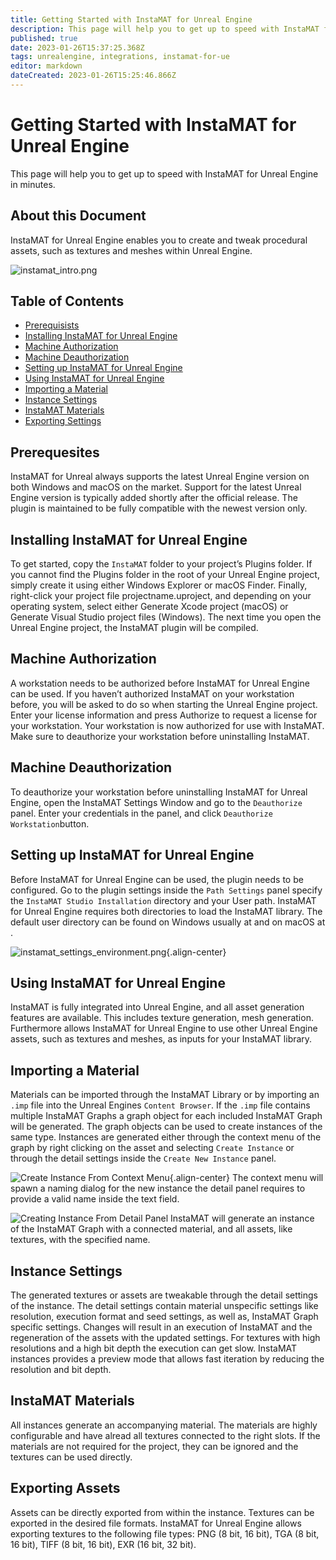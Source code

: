 ```yaml
---
title: Getting Started with InstaMAT for Unreal Engine
description: This page will help you to get up to speed with InstaMAT for Unreal Engine in minutes.
published: true
date: 2023-01-26T15:37:25.368Z
tags: unrealengine, integrations, instamat-for-ue
editor: markdown
dateCreated: 2023-01-26T15:25:46.866Z
---
```


# Getting Started with InstaMAT for Unreal Engine

This page will help you to get up to speed with InstaMAT for Unreal Engine in minutes.

## About this Document

InstaMAT for Unreal Engine enables you to create and tweak procedural assets, such as textures and meshes within Unreal Engine.

![instamat_intro.png](/instamat_integrations/instamat_intro.png)

## Table of Contents

- [Prerequisists](#prerequesites)
- [Installing InstaMAT for Unreal Engine](#installing-instamat-for-unreal-engine)
- [Machine Authorization](#machine-authorization)
- [Machine Deauthorization](#machine-deauthorization)
- [Setting up InstaMAT for Unreal Engine](#setting-up-instamat-for-unreal-engine)
- [Using InstaMAT for Unreal Engine](#using-instamat-for-unreal-engine)
- [Importing a Material](#importing-a-material)
- [Instance Settings](#instance-settings)
- [InstaMAT Materials](#instamat-materials)
- [Exporting Settings](#exporting-settings)

<a name="prerequesites"></a>
## Prerequesites

InstaMAT for Unreal always supports the latest Unreal Engine version on both Windows and macOS on the market. Support for the latest Unreal Engine version is typically added shortly after the official release. The plugin is maintained to be fully compatible with the newest version only.

<a name="installing-instamat-for-unreal-engine"></a>
## Installing InstaMAT for Unreal Engine

To get started, copy the `InstaMAT` folder to your project’s Plugins folder.
If you cannot find the Plugins folder in the root of your Unreal Engine project, simply create it using either Windows Explorer or macOS Finder.
Finally, right-click your project file projectname.uproject, and depending on your operating system, select either Generate Xcode project (macOS) or Generate Visual Studio project files (Windows).
The next time you open the Unreal Engine project, the InstaMAT plugin will be compiled.

<a name="machine-authorization"></a>
## Machine Authorization

A workstation needs to be authorized before InstaMAT for Unreal Engine can be used. If you haven’t authorized InstaMAT on your workstation before, you will be asked to do so when starting the Unreal Engine project. Enter your license information and press Authorize to request a license for your workstation. Your workstation is now authorized for use with InstaMAT. Make sure to deauthorize your workstation before uninstalling InstaMAT.

<a name="machine-deauthorization"></a>
## Machine Deauthorization

To deauthorize your workstation before uninstalling InstaMAT for Unreal Engine, open the InstaMAT Settings Window and go to the `Deauthorize` panel. Enter your credentials in the panel, and click `Deauthorize Workstation`button.

<a name="setting-up-instamat-for-unreal-engine"></a>
## Setting up InstaMAT for Unreal Engine

Before InstaMAT for Unreal Engine can be used, the plugin needs to be configured. Go to the plugin settings inside the `Path Settings` panel specify the `InstaMAT Studio Installation` directory and your User path. InstaMAT for Unreal Engine requires both directories to load the InstaMAT library. The default user directory can be found on Windows usually at <some directory> and on macOS at <some other directory>.

![instamat_settings_environment.png](/instamat_integrations/instamat_settings_environment.png){.align-center}
  
<a name="using-instamat-for-unreal-engine"></a>
## Using InstaMAT for Unreal Engine

InstaMAT is fully integrated into Unreal Engine, and all asset generation features are available. This includes texture generation, mesh generation. Furthermore allows InstaMAT for Unreal Engine to use other Unreal Engine assets, such as textures and meshes, as inputs for your InstaMAT library.
  
<a name="importing-a-material"></a>
## Importing a Material

Materials can be imported through the InstaMAT Library or by importing an `.imp` file into the Unreal Engines `Content Browser`. If the `.imp` file contains multiple InstaMAT Graphs a graph object for each included InstaMAT Graph will be generated. The graph objects can be used to create instances of the same type. Instances are generated either through the context menu of the graph by right clicking on the asset and selecting `Create Instance` or through the detail settings inside the `Create New Instance` panel. 

![Create Instance From Context Menu](/instamat_integrations/instamat_create_instance.png){.align-center}
The context menu will spawn a naming dialog for the new instance the detail panel requires to provide a valid name inside the text field.

![Creating Instance From Detail Panel](/instamat_integrations/instamat_create_instance_detail.png)
InstaMAT will generate an instance of the InstaMAT Graph with a connected material, and all assets, like textures, with the specified name. 

<a name="instance-settings"></a>
## Instance Settings

The generated textures or assets are tweakable through the detail settings of the instance. The detail settings contain material unspecific settings like resolution, execution format and seed settings, as well as, InstaMAT Graph specific settings. Changes will result in an execution of InstaMAT and the regeneration of the assets with the updated settings. For textures with high resolutions and a high bit depth the execution can get slow. InstaMAT instances provides a preview mode that allows fast iteration by reducing the resolution and bit depth.

<a name="instamat-materials"></a>
## InstaMAT Materials

All instances generate an accompanying material. The materials are highly configurable and have alread all textures connected to the right slots. If the materials are not required for the project, they can be ignored and the textures can be used directly.

<a name="exporting-assets"></a>
## Exporting Assets

Assets can be directly exported from within the instance. Textures can be exported in the desired file formats. InstaMAT for Unreal Engine allows exporting textures to the following file types: PNG (8 bit, 16 bit), TGA (8 bit, 16 bit), TIFF (8 bit, 16 bit), EXR (16 bit, 32 bit).
